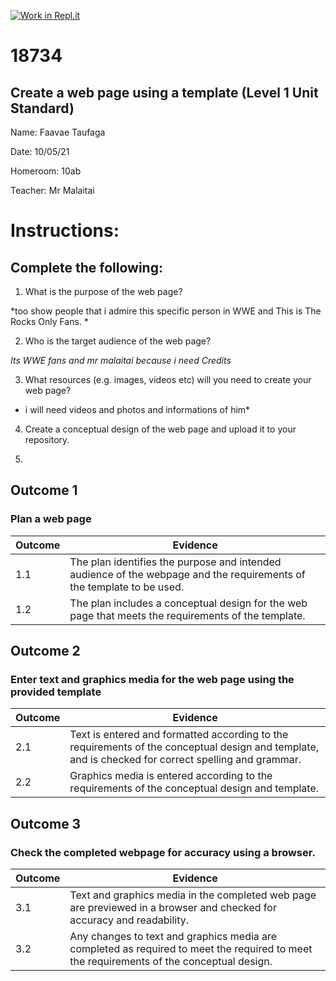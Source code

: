  [![Work in Repl.it](https://classroom.github.com/assets/work-in-replit-14baed9a392b3a25080506f3b7b6d57f295ec2978f6f33ec97e36a161684cbe9.svg)](https://classroom.github.com/online_ide?assignment_repo_id=4737149&assignment_repo_type=AssignmentRepo)
# 18734
## Create a web page using a template (Level 1 Unit Standard)

Name: Faavae Taufaga

Date: 10/05/21

Homeroom: 10ab

Teacher: Mr Malaitai

# Instructions:

## Complete the following:
1. What is the purpose of the web page?

*too show people that i admire this specific person in WWE and This is The Rocks Only Fans. *

2. Who is the target audience of the web page?

*Its WWE fans and mr malaitai because i need Credits*

3. What resources (e.g. images, videos etc) will you need to create your web page? 

*  i will need videos and photos and informations of him*

4. Create a conceptual design of the web page and upload it to your repository.

5. 

## Outcome 1
### Plan a web page
| Outcome | Evidence |
| --- | --- |
| 1.1 | The plan identifies the purpose and intended audience of the webpage and the requirements of the template to be used. |
| 1.2 | The plan includes a conceptual design for the web page that meets the requirements of the template. |

## Outcome 2
### Enter text and graphics media for the web page using the provided template
| Outcome | Evidence |
| --- | --- |
| 2.1 | Text is entered and formatted according to the requirements of the conceptual design and template, and is checked for correct spelling and grammar. |
| 2.2 | Graphics media is entered according to the requirements of the conceptual design and template. |

## Outcome 3
### Check the completed webpage for accuracy using a browser.
| Outcome | Evidence |
| --- | --- |
| 3.1 | Text and graphics media in the completed web page are previewed in a browser and checked for accuracy and readability.
| 3.2 | Any changes to text and graphics media are completed as required to meet the required to meet the requirements of the conceptual design. |
